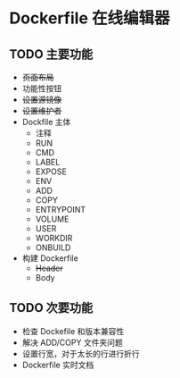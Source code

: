 # Dockerfile 在线编辑器

## TODO 主要功能
* ~~页面布局~~
* 功能性按钮
* ~~设置源镜像~~
* ~~设置维护者~~
* Dockfile 主体
  - 注释
  - RUN
  - CMD
  - LABEL
  - EXPOSE
  - ENV
  - ADD
  - COPY
  - ENTRYPOINT
  - VOLUME
  - USER
  - WORKDIR
  - ONBUILD
* 构建 Dockerfile
  - ~~Header~~
  - Body

## TODO 次要功能
* 检查 Dockefile 和版本兼容性
* 解决 ADD/COPY 文件夹问题
* 设置行宽，对于太长的行进行折行
* Dockerfile 实时文档
